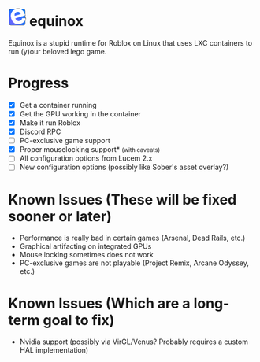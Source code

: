 # <img width="36" src="assets/equinox.svg"> equinox
Equinox is a stupid runtime for Roblox on Linux that uses LXC containers to run (y)our beloved lego game.

# Progress
- [X] Get a container running
- [X] Get the GPU working in the container
- [X] Make it run Roblox
- [X] Discord RPC
- [ ] PC-exclusive game support
- [X] Proper mouselocking support* <small>(with caveats)</small>
- [ ] All configuration options from Lucem 2.x
- [ ] New configuration options (possibly like Sober's asset overlay?)

# Known Issues (These will be fixed sooner or later)
- Performance is really bad in certain games (Arsenal, Dead Rails, etc.)
- Graphical artifacting on integrated GPUs
- Mouse locking sometimes does not work
- PC-exclusive games are not playable (Project Remix, Arcane Odyssey, etc.)

# Known Issues (Which are a long-term goal to fix)
- Nvidia support (possibly via VirGL/Venus? Probably requires a custom HAL implementation)

